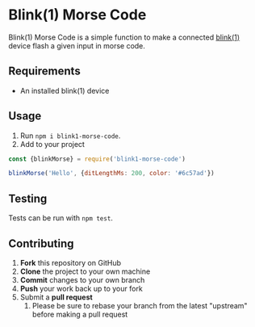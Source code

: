 # Blink(1) Morse Code

Blink(1) Morse Code is a simple function to make a connected [blink(1)](https://blink1.thingm.com) device flash a given
input in morse code.

## Requirements

- An installed blink(1) device

## Usage

1. Run `npm i blink1-morse-code`.
1. Add to your project

```javascript
const {blinkMorse} = require('blink1-morse-code')

blinkMorse('Hello', {ditLengthMs: 200, color: '#6c57ad'})
```

## Testing

Tests can be run with `npm test`.

## Contributing

1. **Fork** this repository on GitHub
1. **Clone** the project to your own machine
1. **Commit** changes to your own branch
1. **Push** your work back up to your fork
1. Submit a **pull request**
   1. Please be sure to rebase your branch from the latest "upstream" before making a pull request
